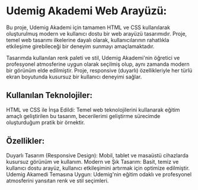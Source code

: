 <h1>Udemig Akademi Web Arayüzü:</h1>

Bu proje, Udemig Akademi için tamamen HTML ve CSS kullanılarak oluşturulmuş modern ve kullanıcı dostu bir web arayüzü tasarımıdır. Proje, temel web tasarımı ilkelerine dayalı olarak, kullanıcılarının rahatlıkla etkileşime girebileceği bir deneyim sunmayı amaçlamaktadır.

Tasarımda kullanılan renk paleti ve stil, Udemig Akademi'nin öğretici ve profesyonel atmosferine uygun olarak seçilmiş olup, aynı zamanda modern bir görünüm elde edilmiştir. Proje, responsive (duyarlı) özellikleriyle her türlü ekran boyutunda kusursuz bir kullanıcı deneyimi sağlar.

<h2>Kullanılan Teknolojiler:</h2>

HTML ve CSS ile İnşa Edildi: Temel web teknolojilerini kullanarak eğitim amaçlı geliştirilen bu tasarım, becerilerimi geliştirme sürecimde oluşturduğum pratik bir örnektir.

<h2>Özellikler:</h2>

Duyarlı Tasarım (Responsive Design): Mobil, tablet ve masaüstü cihazlarda kusursuz görünüm ve kullanım.
Modern ve Şık Tasarım: Basit, temiz ve kullanıcı dostu arayüz, kullanıcı etkileşimini artırmak için optimize edilmiştir.
Udemig Akamedi Temasına Uygun: Udemig'nin eğitim odaklı ve profesyonel atmosferini yansıtan renk ve stil seçimleri.
